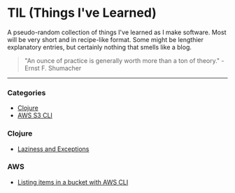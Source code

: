 # TIL (Things I've Learned)

A pseudo-random collection of things I've learned as I make software. Most will be very short and in recipe-like format. Some might be lengthier explanatory entries, but certainly nothing that smells like a blog. 

> "An ounce of practice is generally worth more than a ton of theory." - Ernst F. Shumacher


---

### Categories

* [Clojure](#clojure)
* [AWS S3 CLI](#AWS)

### Clojure

- [Laziness and Exceptions](clojure/laziness-and-exceptions.md)


### AWS

- [Listing items in a bucket with AWS CLI](aws/listing-items-in-bucket-with-aws-cli.md)
